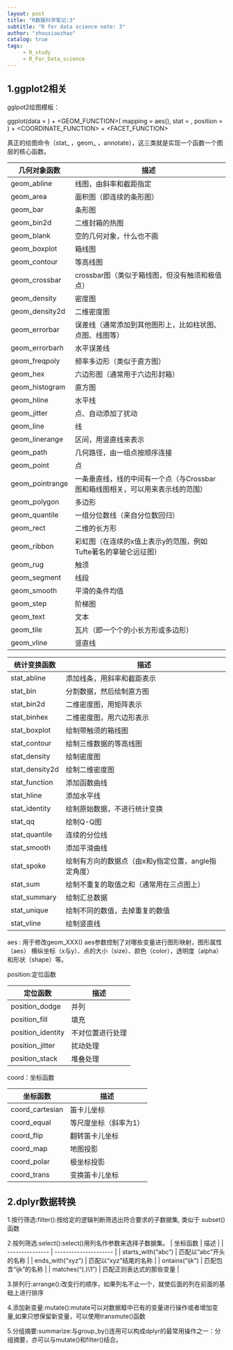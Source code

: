 ```yaml
---
layout: post
title: "R数据科学笔记:3"
subtitle: "R for data science note: 3"
author: "zhouxiaozhao"
catalog: true
tags:
     - R_study
     - R_For_Data_science
---
```

## 1.ggplot2相关

gglpot2绘图模板：

ggplot(data = <DATA>) +
<GEOM_FUNCTION>(
mapping = aes(<MAPPINGS>),
stat = <STAT>,
position = <POSITION>
) +
<COORDINATE_FUNCTION> +
<FACET_FUNCTION>

真正的绘图命令（stat_ ，geom_ ，annotate），这三类就是实现一个函数一个图层的核心函数。

| 几何对象函数    | 描述                                                         |
| --------------- | ------------------------------------------------------------ |
| geom_abline     | 线图，由斜率和截距指定                                       |
| geom_area       | 面积图（即连续的条形图）                                     |
| geom_bar        | 条形图                                                       |
| geom_bin2d      | 二维封箱的热图                                               |
| geom_blank      | 空的几何对象，什么也不画                                     |
| geom_boxplot    | 箱线图                                                       |
| geom_contour    | 等高线图                                                     |
| geom_crossbar   | crossbar图（类似于箱线图，但没有触须和极值点）               |
| geom_density    | 密度图                                                       |
| geom_density2d  | 二维密度图                                                   |
| geom_errorbar   | 误差线（通常添加到其他图形上，比如柱状图、点图、线图等）     |
| geom_errorbarh  | 水平误差线                                                   |
| geom_freqpoly   | 频率多边形（类似于直方图）                                   |
| geom_hex        | 六边形图（通常用于六边形封箱）                               |
| geom_histogram  | 直方图                                                       |
| geom_hline      | 水平线                                                       |
| geom_jitter     | 点、自动添加了扰动                                           |
| geom_line       | 线                                                           |
| geom_linerange  | 区间，用竖直线来表示                                         |
| geom_path       | 几何路径，由一组点按顺序连接                                 |
| geom_point      | 点                                                           |
| geom_pointrange | 一条垂直线，线的中间有一个点（与Crossbar图和箱线图相关，可以用来表示线的范围） |
| geom_polygon    | 多边形                                                       |
| geom_quantile   | 一组分位数线（来自分位数回归）                               |
| geom_rect       | 二维的长方形                                                 |
| geom_ribbon     | 彩虹图（在连续的x值上表示y的范围，例如Tufte著名的拿破仑远征图） |
| geom_rug        | 触须                                                         |
| geom_segment    | 线段                                                         |
| geom_smooth     | 平滑的条件均值                                               |
| geom_step       | 阶梯图                                                       |
| geom_text       | 文本                                                         |
| geom_tile       | 瓦片（即一个个的小长方形或多边形）                           |
| geom_vline      | 竖直线                                                       |

| 统计变换函数   | 描述                                                |
| -------------- | --------------------------------------------------- |
| stat_abline    | 添加线条，用斜率和截距表示                          |
| stat_bin       | 分割数据，然后绘制直方图                            |
| stat_bin2d     | 二维密度图，用矩阵表示                              |
| stat_binhex    | 二维密度图，用六边形表示                            |
| stat_boxplot   | 绘制带触须的箱线图                                  |
| stat_contour   | 绘制三维数据的等高线图                              |
| stat_density   | 绘制密度图                                          |
| stat_density2d | 绘制二维密度图                                      |
| stat_function  | 添加函数曲线                                        |
| stat_hline     | 添加水平线                                          |
| stat_identity  | 绘制原始数据，不进行统计变换                        |
| stat_qq        | 绘制Q-Q图                                           |
| stat_quantile  | 连续的分位线                                        |
| stat_smooth    | 添加平滑曲线                                        |
| stat_spoke     | 绘制有方向的数据点（由x和y指定位置，angle指定角度） |
| stat_sum       | 绘制不重复的取值之和（通常用在三点图上）            |
| stat_summary   | 绘制汇总数据                                        |
| stat_unique    | 绘制不同的数值，去掉重复的数值                      |
| stat_vline     | 绘制竖直线                                          |



aes : 用于修改geom_XXX() aes参数控制了对哪些变量进行图形映射，图形属性（aes） 横纵坐标（x与y）、点的大小（size）、颜色（color），透明度（alpha）和形状（shape）等。

position:定位函数

| 定位函数          | 描述             |
| ----------------- | ---------------- |
| position_dodge    | 并列             |
| position_fill     | 填充             |
| position_identity | 不对位置进行处理 |
| position_jitter   | 扰动处理         |
| position_stack    | 堆叠处理         |

coord：坐标函数

| 坐标函数        | 描述                  |
| --------------- | --------------------- |
| coord_cartesian | 笛卡儿坐标            |
| coord_equal     | 等尺度坐标（斜率为1） |
| coord_flip      | 翻转笛卡儿坐标        |
| coord_map       | 地图投影              |
| coord_polar     | 极坐标投影            |
| coord_trans     | 变换笛卡儿坐标        |

## 2.dplyr数据转换

1.按行筛选:filter():按给定的逻辑判断筛选出符合要求的子数据集, 类似于 subset() 函数

2.按列筛选:select():select()用列名作参数来选择子数据集。
| 坐标函数        | 描述                  |
| --------------- | --------------------- |
| starts_with(“abc”)	| 匹配以“abc”开头的名称 	|
| ends_with(“xyz”)	| 匹配以“xyz”结尾的名称	|
| ontains(“ijk”)	| 匹配包含“ijk”的名称 	|
| matches(“(.)\1”)	| 匹配正则表达式的那些变量	|



3.排列行:arrange():改变行的顺序，如果列名不止一个，就使后面的列在前面的基础上进行排序

4.添加新变量:mutate():mutate可以对数据框中已有的变量进行操作或者增加变量,如果只想保留新变量，可以使用transmute()函数

5.分组摘要:summarize:与group_by()连用可以构成dplyr的最常用操作之一：分组摘要，亦可以与mutate()和filter()结合。